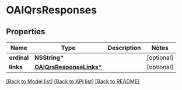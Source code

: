 # OAIQrsResponses

## Properties
Name | Type | Description | Notes
------------ | ------------- | ------------- | -------------
**ordinal** | **NSString*** |  | [optional] 
**links** | [**OAIQrsResponseLinks***](OAIQrsResponseLinks.md) |  | [optional] 

[[Back to Model list]](../README.md#documentation-for-models) [[Back to API list]](../README.md#documentation-for-api-endpoints) [[Back to README]](../README.md)


